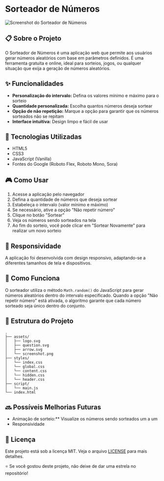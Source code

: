 # Sorteador de Números

![Screenshot do Sorteador de Números](./assets/screenshot.png)

## 📋 Sobre o Projeto

O Sorteador de Números é uma aplicação web que permite aos usuários gerar números aleatórios com base em parâmetros definidos. É uma ferramenta gratuita e online, ideal para sorteios, jogos, ou qualquer situação que exija a geração de números aleatórios.

## ✨ Funcionalidades

- **Personalização do intervalo:** Defina os valores mínimo e máximo para o sorteio
- **Quantidade personalizada:** Escolha quantos números deseja sortear
- **Opção de não repetição:** Marque a opção para garantir que os números sorteados não se repitam
- **Interface intuitiva:** Design limpo e fácil de usar

## 🚀 Tecnologias Utilizadas

- HTML5
- CSS3
- JavaScript (Vanilla)
- Fontes do Google (Roboto Flex, Roboto Mono, Sora)

## 🎮 Como Usar

1. Acesse a aplicação pelo navegador
2. Defina a quantidade de números que deseja sortear
3. Estabeleça o intervalo (valor mínimo e máximo)
4. Se necessário, ative a opção "Não repetir número"
5. Clique no botão "Sortear"
6. Veja os números sendo sorteados na tela
7. Ao fim do sorteio, você pode clicar em "Sortear Novamente" para realizar um novo sorteio

## 📱 Responsividade

A aplicação foi desenvolvida com design responsivo, adaptando-se a diferentes tamanhos de tela e dispositivos.

## 💭 Como Funciona

O sorteador utiliza o método `Math.random()` do JavaScript para gerar números aleatórios dentro do intervalo especificado. Quando a opção "Não repetir número" está ativada, o algoritmo garante que cada número sorteado seja único dentro do conjunto.

## 🧩 Estrutura do Projeto

```
.
├── assets/
│   ├── logo.svg
│   ├── question.svg
│   ├── arrow.svg
│   └── screenshot.png
├── styles/
│   └── index.css
│   └── global.css
│   └── content.css
│   └── hidden.css
│   └── header.css
├── script/
│   └── main.js
└── index.html
```

## 🔜 Possíveis Melhorias Futuras

- Animação de sorteio:** Visualize os números sendo sorteados um a um
- Responsividade

## 📄 Licença

Este projeto está sob a licença MIT. Veja o arquivo [LICENSE](LICENSE) para mais detalhes.


⭐ Se você gostou deste projeto, não deixe de dar uma estrela no repositório!

